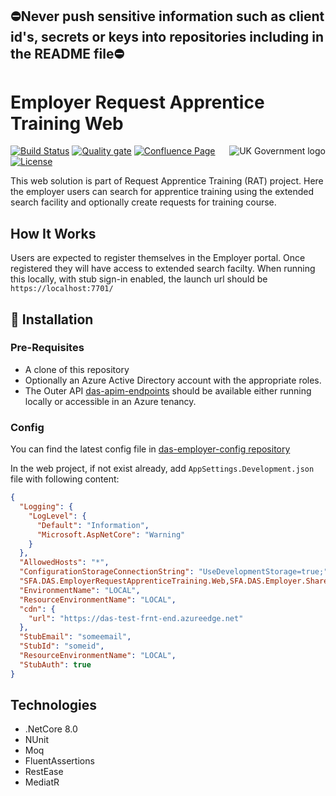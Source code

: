 ## ⛔Never push sensitive information such as client id's, secrets or keys into repositories including in the README file⛔

# Employer Request Apprentice Training Web

<img src="https://avatars.githubusercontent.com/u/9841374?s=200&v=4" align="right" alt="UK Government logo">

[![Build Status](https://dev.azure.com/sfa-gov-uk/Digital%20Apprenticeship%20Service/_apis/build/status/das-employer-aan-web?branchName=main)](https://dev.azure.com/sfa-gov-uk/Digital%20Apprenticeship%20Service/_build/latest?definitionId=3244&branchName=main)
[![Quality gate](https://sonarcloud.io/api/project_badges/quality_gate?project=SkillsFundingAgency_das-employer-aan-web)](https://sonarcloud.io/summary/new_code?id=SkillsFundingAgency_das-employer-aan-web)
[![Confluence Page](https://img.shields.io/badge/Confluence-Project-blue)](https://skillsfundingagency.atlassian.net/wiki/spaces/NDL/pages/3867705345/AAN+Employer+Solution+Architecture)
[![License](https://img.shields.io/badge/license-MIT-lightgrey.svg?longCache=true&style=flat-square)](https://en.wikipedia.org/wiki/MIT_License)

This web solution is part of Request Apprentice Training (RAT) project. Here the employer users can search for apprentice training using the extended search facility and optionally create requests for training course.

## How It Works
Users are expected to register themselves in the Employer portal. Once registered they will have access to extended search facilty. 
When running this locally, with stub sign-in enabled, the launch url should be `https://localhost:7701/`

## 🚀 Installation

### Pre-Requisites
* A clone of this repository
* Optionally an Azure Active Directory account with the appropriate roles.
* The Outer API [das-apim-endpoints](https://github.com/SkillsFundingAgency/das-apim-endpoints/tree/master/src/EmployerRequestApprenticeTraining) should be available either running locally or accessible in an Azure tenancy.

### Config
You can find the latest config file in [das-employer-config repository](https://github.com/SkillsFundingAgency/das-employer-config/blob/master/das-employer-request-apprentice-training/SFA.DAS.EmployerRequestApprenticeTraining.Web.json)

In the web project, if not exist already, add `AppSettings.Development.json` file with following content:
```json
{
  "Logging": {
    "LogLevel": {
      "Default": "Information",
      "Microsoft.AspNetCore": "Warning"
    }
  },
  "AllowedHosts": "*",
  "ConfigurationStorageConnectionString": "UseDevelopmentStorage=true;",
  "SFA.DAS.EmployerRequestApprenticeTraining.Web,SFA.DAS.Employer.Shared.UI,SFA.DAS.Encoding:EncodingConfig,SFA.DAS.Employer.GovSignIn",
  "EnvironmentName": "LOCAL",
  "ResourceEnvironmentName": "LOCAL",
  "cdn": {
    "url": "https://das-test-frnt-end.azureedge.net"
  },
  "StubEmail": "someemail",
  "StubId": "someid",
  "ResourceEnvironmentName": "LOCAL",
  "StubAuth": true
} 
```

## Technologies
* .NetCore 8.0
* NUnit
* Moq
* FluentAssertions
* RestEase
* MediatR
